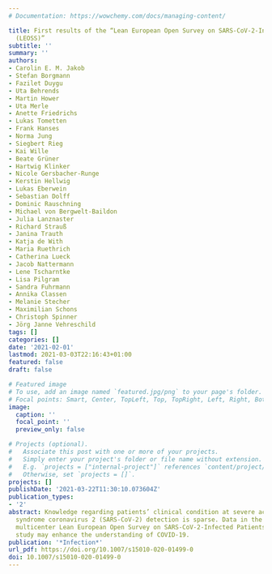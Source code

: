 ```yaml
---
# Documentation: https://wowchemy.com/docs/managing-content/

title: First results of the “Lean European Open Survey on SARS-CoV-2-Infected Patients
  (LEOSS)”
subtitle: ''
summary: ''
authors:
- Carolin E. M. Jakob
- Stefan Borgmann
- Fazilet Duygu
- Uta Behrends
- Martin Hower
- Uta Merle
- Anette Friedrichs
- Lukas Tometten
- Frank Hanses
- Norma Jung
- Siegbert Rieg
- Kai Wille
- Beate Grüner
- Hartwig Klinker
- Nicole Gersbacher-Runge
- Kerstin Hellwig
- Lukas Eberwein
- Sebastian Dolff
- Dominic Rauschning
- Michael von Bergwelt-Baildon
- Julia Lanznaster
- Richard Strauß
- Janina Trauth
- Katja de With
- Maria Ruethrich
- Catherina Lueck
- Jacob Nattermann
- Lene Tscharntke
- Lisa Pilgram
- Sandra Fuhrmann
- Annika Classen
- Melanie Stecher
- Maximilian Schons
- Christoph Spinner
- Jörg Janne Vehreschild
tags: []
categories: []
date: '2021-02-01'
lastmod: 2021-03-03T22:16:43+01:00
featured: false
draft: false

# Featured image
# To use, add an image named `featured.jpg/png` to your page's folder.
# Focal points: Smart, Center, TopLeft, Top, TopRight, Left, Right, BottomLeft, Bottom, BottomRight.
image:
  caption: ''
  focal_point: ''
  preview_only: false

# Projects (optional).
#   Associate this post with one or more of your projects.
#   Simply enter your project's folder or file name without extension.
#   E.g. `projects = ["internal-project"]` references `content/project/deep-learning/index.md`.
#   Otherwise, set `projects = []`.
projects: []
publishDate: '2021-03-22T11:30:10.073604Z'
publication_types:
- '2'
abstract: Knowledge regarding patients’ clinical condition at severe acute respiratory
  syndrome coronavirus 2 (SARS-CoV-2) detection is sparse. Data in the international,
  multicenter Lean European Open Survey on SARS-CoV-2-Infected Patients (LEOSS) cohort
  study may enhance the understanding of COVID-19.
publication: '*Infection*'
url_pdf: https://doi.org/10.1007/s15010-020-01499-0
doi: 10.1007/s15010-020-01499-0
---
```

